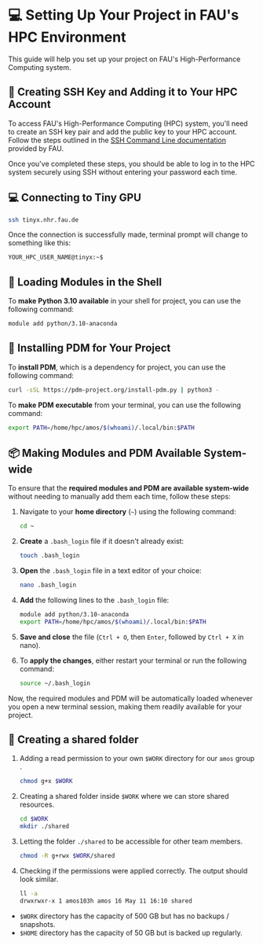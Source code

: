 # 💻 Setting Up Your Project in FAU's HPC Environment

This guide will help you set up your project on FAU's High-Performance Computing system.


## 🔑 Creating SSH Key and Adding it to Your HPC Account

To access FAU's High-Performance Computing (HPC) system, you'll need to create an SSH key pair and add the public key to your HPC account. Follow the steps outlined in the [SSH Command Line documentation](https://doc.nhr.fau.de/access/ssh-command-line/) provided by FAU.

Once you've completed these steps, you should be able to log in to the HPC system securely using SSH without entering your password each time.


## 💻 Connecting to Tiny GPU

```bash
ssh tinyx.nhr.fau.de
```

Once the connection is successfully made, terminal prompt will change to something like this:

```bash
YOUR_HPC_USER_NAME@tinyx:~$
```


## 🔧 Loading Modules in the Shell

To **make Python 3.10 available** in your shell for project, you can use the following command:

```bash
module add python/3.10-anaconda
```


## 🧰 Installing PDM for Your Project

To **install PDM**, which is a dependency for project, you can use the following command:

```bash
curl -sSL https://pdm-project.org/install-pdm.py | python3 -
```

To **make PDM executable** from your terminal, you can use the following command:

```bash
export PATH=/home/hpc/amos/$(whoami)/.local/bin:$PATH
```


## 📦 Making Modules and PDM Available System-wide

To ensure that the **required modules and PDM are available system-wide** without needing to manually add them each time, follow these steps:

1. Navigate to your **home directory** (`~`) using the following command:
   
   ```bash
   cd ~
   ```

2. **Create** a `.bash_login` file if it doesn't already exist:
   
   ```bash
   touch .bash_login
   ```

3. **Open** the `.bash_login` file in a text editor of your choice:
   
   ```bash
   nano .bash_login
   ```

4. **Add** the following lines to the `.bash_login` file:
   
   ```bash
   module add python/3.10-anaconda
   export PATH=/home/hpc/amos/$(whoami)/.local/bin:$PATH
   ```

5. **Save and close** the file (`Ctrl + O`, then `Enter`, followed by `Ctrl + X` in nano).

6. To **apply the changes**, either restart your terminal or run the following command:
   
   ```bash
   source ~/.bash_login
   ```

Now, the required modules and PDM will be automatically loaded whenever you open a new terminal session, making them readily available for your project.

## 👤 Creating a shared folder

1. Adding a read permission to your own `$WORK` directory for our `amos` group .
   ```bash
   chmod g+x $WORK
   ```
2. Creating a shared folder inside `$WORK` where we can store shared resources.
   ```bash
   cd $WORK
   mkdir ./shared
   ```
3. Letting the folder `./shared` to be accessible for other team members.
   ```bash
   chmod -R g+rwx $WORK/shared
   ```
4. Checking if the permissions were applied correctly. The output should look similar.
   ```bash
   ll -a
   drwxrwxr-x 1 amos103h amos 16 May 11 16:10 shared
   ```

- `$WORK` directory has the capacity of 500 GB but has no backups / snapshots.
- `$HOME` directory has the capacity of 50 GB but is backed up regularly.